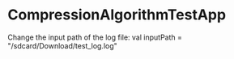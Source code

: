 # CompressionAlgorithmTestApp
Change the input path of the log file: val inputPath = "/sdcard/Download/test_log.log"
